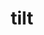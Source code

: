 ---
category: 4-letters
denotation: null
name: tilt
reference_link: https://www.etymonline.com/word/tilt
root_language: null
root_name: null
title: tilt
type: free
word_sums:
- respelling: tilt
  sum: 'Tilt + '
---